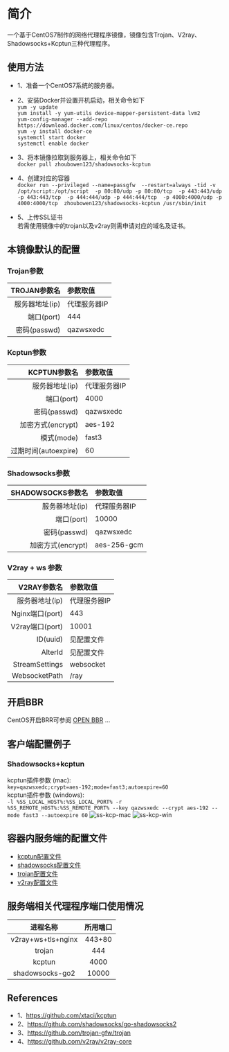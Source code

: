 # 简介
一个基于CentOS7制作的网络代理程序镜像，镜像包含Trojan、V2ray、Shadowsocks+Kcptun三种代理程序。

## 使用方法
- 1、准备一个CentOS7系统的服务器。
- 2、安装Docker并设置开机启动，相关命令如下<br>
  `yum -y update`<br>
  `yum install -y yum-utils device-mapper-persistent-data lvm2`<br>
  `yum-config-manager --add-repo https://download.docker.com/linux/centos/docker-ce.repo`<br>
  `yum -y install docker-ce`<br>
  `systemctl start docker`<br>
  `systemctl enable docker`<br>
- 3、将本镜像拉取到服务器上，相关命令如下<br>
   `docker pull zhoubowen123/shadowsocks-kcptun`
- 4、创建对应的容器<br>
  `docker run --privileged --name=passgfw  --restart=always -tid -v /opt/script:/opt/script  -p 80:80/udp -p 80:80/tcp  -p 443:443/udp -p 443:443/tcp  -p 444:444/udp -p 444:444/tcp  -p 4000:4000/udp -p 4000:4000/tcp  zhoubowen123/shadowsocks-kcptun /usr/sbin/init`

- 5、上传SSL证书<br>
  若需使用镜像中的trojan以及v2ray则需申请对应的域名及证书。
  

## 本镜像默认的配置
### Trojan参数
TROJAN参数名 | 参数取值
-: | :-
服务器地址(ip) | 代理服务器IP
端口(port) | 444
密码(passwd) | qazwsxedc

### Kcptun参数
KCPTUN参数名 | 参数取值
-: | :-
服务器地址(ip) | 代理服务器IP
端口(port) | 4000
密码(passwd) | qazwsxedc
加密方式(encrypt) | aes-192
模式(mode) | fast3
过期时间(autoexpire) | 60

### Shadowsocks参数
SHADOWSOCKS参数名 | 参数取值
-: | :-
服务器地址(ip) | 代理服务器IP
端口(port) | 10000
密码(passwd) | qazwsxedc
加密方式(encrypt) | aes-256-gcm

### V2ray + ws 参数
V2RAY参数名 | 参数取值
-: | :-
服务器地址(ip) | 代理服务器IP
Nginx端口(port) | 443
V2ray端口(port) | 10001
ID(uuid) | 见配置文件
AlterId | 见配置文件
StreamSettings | websocket
WebsocketPath | /ray

## 开启BBR
 CentOS开启BRR可参阅 [OPEN BBR](https://www.vultr.com/docs/how-to-deploy-google-bbr-on-centos-7) ...

## 客户端配置例子

### Shadowsocks+kcptun
  kcptun插件参数 (mac):<br>
  `key=qazwsxedc;crypt=aes-192;mode=fast3;autoexpire=60`<br>
  kcptun插件参数 (windows):<br>
  `-l %SS_LOCAL_HOST%:%SS_LOCAL_PORT% -r %SS_REMOTE_HOST%:%SS_REMOTE_PORT% --key qazwsxedc --crypt aes-192 --mode fast3 --autoexpire 60`
![ss-kcp-mac](https://raw.githubusercontent.com/zhoubowen-sky/shadowsocks-kcptun/master/doc/ss-kcp-mac.png)
![ss-kcp-win](https://raw.githubusercontent.com/zhoubowen-sky/shadowsocks-kcptun/master/doc/ss-kcp-win.png)

## 容器内服务端的配置文件
- [kcptun配置文件](https://github.com/zhoubowen-sky/shadowsocks-kcptun/blob/master/script/kcptun.json)
- [shadowsocks配置文件](https://github.com/zhoubowen-sky/shadowsocks-kcptun/blob/master/script/shadowsocks.json)
- [trojan配置文件](https://github.com/zhoubowen-sky/shadowsocks-kcptun/blob/master/script/trojan_server.json)
- [v2ray配置文件](https://github.com/zhoubowen-sky/shadowsocks-kcptun/blob/master/script/v2ray_server.json)

## 服务端相关代理程序端口使用情况

进程名称 | 所用端口
:-: | :-:
v2ray+ws+tls+nginx | 443+80
trojan | 444
kcptun | 4000
shadowsocks-go2 | 10000

## References
- 1、https://github.com/xtaci/kcptun
- 2、https://github.com/shadowsocks/go-shadowsocks2
- 3、https://github.com/trojan-gfw/trojan
- 4、https://github.com/v2ray/v2ray-core
